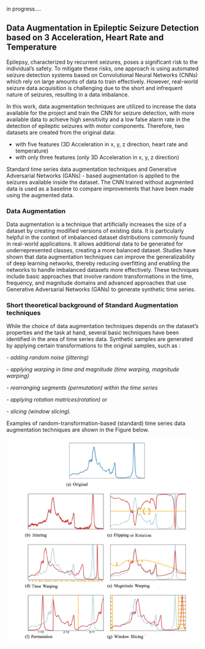 
in progress....

## Data Augmentation in Epileptic Seizure Detection based on 3 Acceleration, Heart Rate and Temperature

Epilepsy, characterized by recurrent seizures, poses a significant risk to the individual’s safety. To mitigate
these risks, one approach is using automated seizure detection systems based on Convolutional Neural Networks
(CNNs) which rely on large amounts of data to train effectively. However, real-world seizure data
acquisition is challenging due to the short and infrequent nature of seizures, resulting in a data imbalance.

In this work, data augmentation techniques are utilized to increase the data available for
the project and train the CNN for seizure
detection, with more available data to achieve high sensitivity and a low false alarm rate in
the detection of epileptic seizures with motor components.
Therefore, two datasets are created from the original data:
-  with five features (3D Acceleration in x, y, z direction, heart rate and temperature)
-  with only three features (only 3D Acceleration in x, y, z direction)

Standard time series data augmentation techniques and Generative Adversarial Networks
(GANs) - based augmentation is applied to the seizures available inside the dataset.
The CNN trained without augmented data is used as a baseline to compare improvements
that have been made using the augmented data.

### Data Augmentation
Data augmentation is a technique that artificially increases the size of a dataset by creating
modified versions of existing data. It is particularly helpful in the context of imbalanced
dataset distributions commonly found in real-world applications. It allows additional
data to be generated for underrepresented classes, creating a more balanced dataset.
Studies have shown that data augmentation techniques can improve the generalizability
of deep learning networks, thereby reducing overfitting and enabling the networks to handle
imbalanced datasets more effectively.
These techniques include basic approaches that involve random transformations in
the time, frequency, and magnitude domains and advanced approaches that use Generative
Adversarial Networks (GANs) to generate synthetic time series.

### Short theoretical background of Standard Augmentation techniques

While the choice of data augmentation techniques depends on the
dataset’s properties and the task at hand, several basic techniques have been identified in
the area of time series data. Synthetic samples are generated by applying certain transformations
to the original samples, such as :

*- adding random noise (jittering)*

*- applying warping in time and magnitude (time warping, magnitude warping)*

*- rearranging segments (permutation) within the time series*

*- applying rotation matrices(rotation)* or

*- slicing (window slicing).*

Examples of random-transformation-based (standard) time series
data augmentation techniques are shown in the Figure below. 

<div align="center">
<img src="plots/aug.PNG" alt="overview" width="500"/>
</div>







